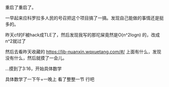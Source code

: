 重启了重启了。

一早起来应科罗拉多人民的号召把这个项目搞了一搞。发现自己能做的事情还是挺多的。

昨天cf的F被hack成TLE了，然后发现我写的那坨屎竟然是O(n^2logn) 的，改成n^2就过了

然后去看昨天收藏的 https://lib-nuanxin.wqxuetang.com/#/ 上面有什么，发现没有什么，然后就摸了一会儿。

...摸到了3:16，开始具体数学

具体数学了一下午+一晚上 看了整整一节 行吧

